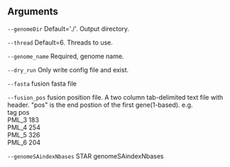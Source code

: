 

## Arguments
`--genomeDir` Default='./'. Output directory.

`--thread` Default=6. Threads to use.

`--genome_name` Required, genome name.

`--dry_run` Only write config file and exist.

`--fasta` fusion fasta file

`--fusion_pos` fusion position file. A two column tab-delimited text file with header.
"pos" is the end postion of the first gene(1-based).
e.g.  
tag	pos  
PML_3	183  
PML_4	254  
PML_5	326  
PML_6	204

`--genomeSAindexNbases` STAR genomeSAindexNbases

